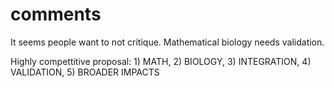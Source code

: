 # comments

It seems people want to not critique.
Mathematical biology needs validation.

Highly compettitive proposal: 1) MATH, 2) BIOLOGY, 3) INTEGRATION, 4) VALIDATION, 5) BROADER IMPACTS

